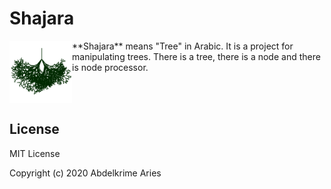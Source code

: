 # Shajara

<img align="left" src="assets/shajara-logo.svg" width="100" height="100">
**Shajara** means "Tree" in Arabic.
It is a project for manipulating trees.
There is a tree, there is a node and there is node processor.
<br clear="left"/>



## License

MIT License

Copyright (c) 2020 Abdelkrime Aries
